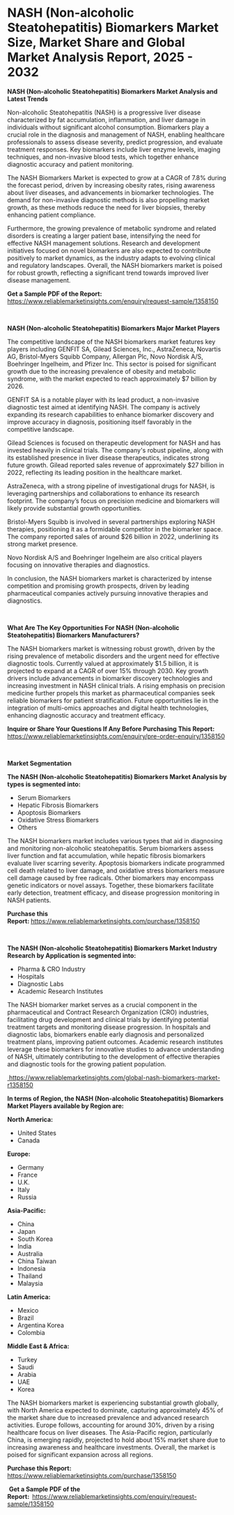 <p><h1>NASH (Non-alcoholic Steatohepatitis) Biomarkers Market Size, Market Share and Global Market Analysis Report, 2025 - 2032</h1></p><p><strong>NASH (Non-alcoholic Steatohepatitis) Biomarkers Market Analysis and Latest Trends</strong></p>
<p><p>Non-alcoholic Steatohepatitis (NASH) is a progressive liver disease characterized by fat accumulation, inflammation, and liver damage in individuals without significant alcohol consumption. Biomarkers play a crucial role in the diagnosis and management of NASH, enabling healthcare professionals to assess disease severity, predict progression, and evaluate treatment responses. Key biomarkers include liver enzyme levels, imaging techniques, and non-invasive blood tests, which together enhance diagnostic accuracy and patient monitoring.</p><p>The NASH Biomarkers Market is expected to grow at a CAGR of 7.8% during the forecast period, driven by increasing obesity rates, rising awareness about liver diseases, and advancements in biomarker technologies. The demand for non-invasive diagnostic methods is also propelling market growth, as these methods reduce the need for liver biopsies, thereby enhancing patient compliance.</p><p>Furthermore, the growing prevalence of metabolic syndrome and related disorders is creating a larger patient base, intensifying the need for effective NASH management solutions. Research and development initiatives focused on novel biomarkers are also expected to contribute positively to market dynamics, as the industry adapts to evolving clinical and regulatory landscapes. Overall, the NASH biomarkers market is poised for robust growth, reflecting a significant trend towards improved liver disease management.</p></p>
<p><strong>Get a Sample PDF of the Report:&nbsp;</strong> <a href="https://www.reliablemarketinsights.com/enquiry/request-sample/1358150?utm_campaign=3584&utm_medium=2&utm_source=Github&utm_content=ia&utm_term=14042025&utm_id=nash-non-alcoholic-steatohepatitis-biomarkers">https://www.reliablemarketinsights.com/enquiry/request-sample/1358150</a></p>
<p>&nbsp;</p>
<p><strong>NASH (Non-alcoholic Steatohepatitis) Biomarkers Major Market Players</strong></p>
<p><p>The competitive landscape of the NASH biomarkers market features key players including GENFIT SA, Gilead Sciences, Inc., AstraZeneca, Novartis AG, Bristol-Myers Squibb Company, Allergan Plc, Novo Nordisk A/S, Boehringer Ingelheim, and Pfizer Inc. This sector is poised for significant growth due to the increasing prevalence of obesity and metabolic syndrome, with the market expected to reach approximately $7 billion by 2026.</p><p>GENFIT SA is a notable player with its lead product, a non-invasive diagnostic test aimed at identifying NASH. The company is actively expanding its research capabilities to enhance biomarker discovery and improve accuracy in diagnosis, positioning itself favorably in the competitive landscape.</p><p>Gilead Sciences is focused on therapeutic development for NASH and has invested heavily in clinical trials. The company's robust pipeline, along with its established presence in liver disease therapeutics, indicates strong future growth. Gilead reported sales revenue of approximately $27 billion in 2022, reflecting its leading position in the healthcare market.</p><p>AstraZeneca, with a strong pipeline of investigational drugs for NASH, is leveraging partnerships and collaborations to enhance its research footprint. The company’s focus on precision medicine and biomarkers will likely provide substantial growth opportunities.</p><p>Bristol-Myers Squibb is involved in several partnerships exploring NASH therapies, positioning it as a formidable competitor in the biomarker space. The company reported sales of around $26 billion in 2022, underlining its strong market presence.</p><p>Novo Nordisk A/S and Boehringer Ingelheim are also critical players focusing on innovative therapies and diagnostics.</p><p>In conclusion, the NASH biomarkers market is characterized by intense competition and promising growth prospects, driven by leading pharmaceutical companies actively pursuing innovative therapies and diagnostics.</p></p>
<p>&nbsp;</p>
<p><strong>What Are The Key Opportunities For NASH (Non-alcoholic Steatohepatitis) Biomarkers Manufacturers?</strong></p>
<p><p>The NASH biomarkers market is witnessing robust growth, driven by the rising prevalence of metabolic disorders and the urgent need for effective diagnostic tools. Currently valued at approximately $1.5 billion, it is projected to expand at a CAGR of over 15% through 2030. Key growth drivers include advancements in biomarker discovery technologies and increasing investment in NASH clinical trials. A rising emphasis on precision medicine further propels this market as pharmaceutical companies seek reliable biomarkers for patient stratification. Future opportunities lie in the integration of multi-omics approaches and digital health technologies, enhancing diagnostic accuracy and treatment efficacy.</p></p>
<p><strong>Inquire or Share Your Questions If Any Before Purchasing This Report:</strong> <a href="https://www.reliablemarketinsights.com/enquiry/pre-order-enquiry/1358150?utm_campaign=3584&utm_medium=2&utm_source=Github&utm_content=ia&utm_term=14042025&utm_id=nash-non-alcoholic-steatohepatitis-biomarkers">https://www.reliablemarketinsights.com/enquiry/pre-order-enquiry/1358150</a></p>
<p>&nbsp;</p>
<p><strong>Market Segmentation</strong></p>
<p><strong>The NASH (Non-alcoholic Steatohepatitis) Biomarkers Market Analysis by types is segmented into:</strong></p>
<p><ul><li>Serum Biomarkers</li><li>Hepatic Fibrosis Biomarkers</li><li>Apoptosis Biomarkers</li><li>Oxidative Stress Biomarkers</li><li>Others</li></ul></p>
<p><p>The NASH biomarkers market includes various types that aid in diagnosing and monitoring non-alcoholic steatohepatitis. Serum biomarkers assess liver function and fat accumulation, while hepatic fibrosis biomarkers evaluate liver scarring severity. Apoptosis biomarkers indicate programmed cell death related to liver damage, and oxidative stress biomarkers measure cell damage caused by free radicals. Other biomarkers may encompass genetic indicators or novel assays. Together, these biomarkers facilitate early detection, treatment efficacy, and disease progression monitoring in NASH patients.</p></p>
<p><strong>Purchase this Report:&nbsp;</strong><a href="https://www.reliablemarketinsights.com/purchase/1358150?utm_campaign=3584&utm_medium=2&utm_source=Github&utm_content=ia&utm_term=14042025&utm_id=nash-non-alcoholic-steatohepatitis-biomarkers">https://www.reliablemarketinsights.com/purchase/1358150</a></p>
<p>&nbsp;</p>
<p><strong>The NASH (Non-alcoholic Steatohepatitis) Biomarkers Market Industry Research by Application is segmented into:</strong></p>
<p><ul><li>Pharma & CRO Industry</li><li>Hospitals</li><li>Diagnostic Labs</li><li>Academic Research Institutes</li></ul></p>
<p><p>The NASH biomarker market serves as a crucial component in the pharmaceutical and Contract Research Organization (CRO) industries, facilitating drug development and clinical trials by identifying potential treatment targets and monitoring disease progression. In hospitals and diagnostic labs, biomarkers enable early diagnosis and personalized treatment plans, improving patient outcomes. Academic research institutes leverage these biomarkers for innovative studies to advance understanding of NASH, ultimately contributing to the development of effective therapies and diagnostic tools for the growing patient population.</p></p>
<p><a href="https://www.reliablemarketinsights.com/global-nash-biomarkers-market-r1358150?utm_campaign=3584&utm_medium=2&utm_source=Github&utm_content=ia&utm_term=14042025&utm_id=nash-non-alcoholic-steatohepatitis-biomarkers">&nbsp;https://www.reliablemarketinsights.com/global-nash-biomarkers-market-r1358150</a></p>
<p><strong>In terms of Region, the NASH (Non-alcoholic Steatohepatitis) Biomarkers Market Players available by Region are:</strong></p>
<p>
    <p> <strong> North America: </strong>
        <ul>
            <li>United States</li>
            <li>Canada</li>
        </ul>
        </p> 
    <p> <strong> Europe: </strong>
        <ul>
            <li>Germany</li>
            <li>France</li>
            <li>U.K.</li>
            <li>Italy</li>
            <li>Russia</li>
        </ul>
        </p> 
    <p> <strong> Asia-Pacific: </strong>
        <ul>
            <li>China</li>
            <li>Japan</li>
            <li>South Korea</li>
            <li>India</li>
            <li>Australia</li>
            <li>China Taiwan</li>
            <li>Indonesia</li>
            <li>Thailand</li>
            <li>Malaysia</li>
        </ul>
        </p> 
    <p> <strong> Latin America: </strong>
        <ul>
            <li>Mexico</li>
            <li>Brazil</li>
            <li>Argentina Korea</li>
            <li>Colombia</li>
        </ul>
        </p> 
    <p> <strong> Middle East & Africa: </strong>
        <ul>
            <li>Turkey</li>
            <li>Saudi</li>
            <li>Arabia</li>
            <li>UAE</li>
            <li>Korea</li>
        </ul>
    </p>
    </p>
<p><p>The NASH biomarkers market is experiencing substantial growth globally, with North America expected to dominate, capturing approximately 45% of the market share due to increased prevalence and advanced research activities. Europe follows, accounting for around 30%, driven by a rising healthcare focus on liver diseases. The Asia-Pacific region, particularly China, is emerging rapidly, projected to hold about 15% market share due to increasing awareness and healthcare investments. Overall, the market is poised for significant expansion across all regions.</p></p>
<p><strong>Purchase this Report: </strong><a href="https://www.reliablemarketinsights.com/purchase/1358150?utm_campaign=3584&utm_medium=2&utm_source=Github&utm_content=ia&utm_term=14042025&utm_id=nash-non-alcoholic-steatohepatitis-biomarkers">https://www.reliablemarketinsights.com/purchase/1358150</a></p>
<p>&nbsp;<strong>Get a Sample PDF of the Report:&nbsp;&nbsp;</strong><a href="https://www.reliablemarketinsights.com/enquiry/request-sample/1358150?utm_campaign=3584&utm_medium=2&utm_source=Github&utm_content=ia&utm_term=14042025&utm_id=nash-non-alcoholic-steatohepatitis-biomarkers">https://www.reliablemarketinsights.com/enquiry/request-sample/1358150</a></p>
<p><strong></strong></p>
<p><p></p><p></p><p></p></p>